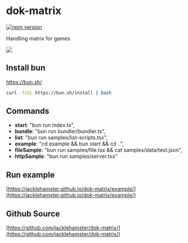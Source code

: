 # dok-matrix
[![npm version](https://badge.fury.io/js/dok-matrix.svg)](https://www.npmjs.com/package/dok-matrix)

Handling matrix for games

![](https://jacklehamster.github.io/dok-matrix/icon.png)
## Install bun

https://bun.sh/

```bash
curl -fsSL https://bun.sh/install | bash
```

## Commands

- **start**: "bun run index.ts",
- **bundle**: "bun run bundler/bundler.ts",
- **list**: "bun run samples/list-scripts.tsx",
- **example**: "cd example && bun start && cd ..",
- **fileSample**: "bun run samples/file.tsx && cat samples/data/test.json",
- **httpSample**: "bun run samples/server.tsx"

## Run example

[https://jacklehamster.github.io/dok-matrix/example/](https://jacklehamster.github.io/dok-matrix/example/)

## Github Source

[https://github.com/jacklehamster/dok-matrix/](https://github.com/jacklehamster/dok-matrix/)
